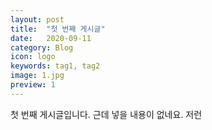 ```yaml
---
layout: post
title:  "첫 번째 게시글"
date:   2020-09-11
category: Blog
icon: logo
keywords: tag1, tag2
image: 1.jpg
preview: 1
---
```


첫 번째 게시글입니다.
근데 넣을 내용이 없네요.
저런